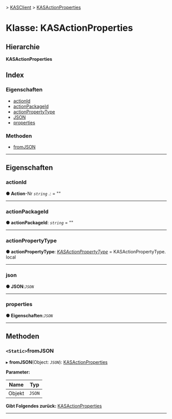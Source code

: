 [](../README.md) > [KASClient](../modules/kasclient.md) > [KASActionProperties](../classes/kasclient.kasactionproperties.md)

# <a name="class-kasactionproperties"></a>Klasse: KASActionProperties

## <a name="hierarchy"></a>Hierarchie

**KASActionProperties**

## <a name="index"></a>Index 

### <a name="properties"></a>Eigenschaften

* [actionId](kasclient.kasactionproperties.md#actionid)
* [actionPackageId](kasclient.kasactionproperties.md#actionpackageid)
* [actionPropertyType](kasclient.kasactionproperties.md#actionpropertytype)
* [JSON](kasclient.kasactionproperties.md#json)
* [properties](kasclient.kasactionproperties.md#properties)
### <a name="methods"></a>Methoden

* [fromJSON](kasclient.kasactionproperties.md#fromjson)

---

## <a name="properties"></a>Eigenschaften

<a id="actionid"></a>

###  <a name="actionid"></a>actionId

**● Action**-Nr *`string`* .: = ""

___

<a id="actionpackageid"></a>

###  <a name="actionpackageid"></a>actionPackageId

**● actionPackageId**: *`string`* = ""

___

<a id="actionpropertytype"></a>

###  <a name="actionpropertytype"></a>actionPropertyType

**● actionPropertyType**: *[KASActionPropertyType](../enums/kasclient.kasactionpropertytype.md)* = KASActionPropertyType. local

___

<a id="json"></a>

###  <a name="json"></a>json

**● JSON**:*`JSON`*

___

<a id="properties"></a>

###  <a name="properties"></a>properties

**● Eigenschaften**:*`JSON`*

___

## <a name="methods"></a>Methoden

<a id="fromjson"></a>

### <a name="static-fromjson"></a>`<Static>`fromJSON

▸ **fromJSON**(Object: *`JSON`*): [KASActionProperties](kasclient.kasactionproperties.md)

**Parameter:**

| Name | Typ |
| ------ | ------ |
| Objekt | `JSON` |

**Gibt Folgendes zurück:** [KASActionProperties](kasclient.kasactionproperties.md)

___

